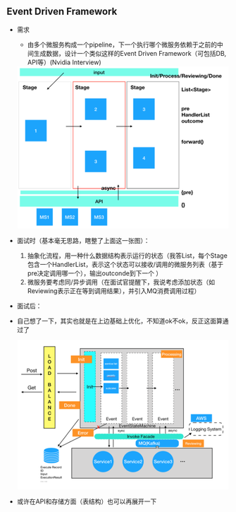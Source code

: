 ## Event Driven Framework

* 需求

  * 由多个微服务构成一个pipeline，下一个执行哪个微服务依赖于之前的中间生成数据，设计一个类似这样的Event Driven Framework（可包括DB, API等）(Nvidia Interview)

  <img src="imgs/event_driven_framework_before.png" style="zoom:50%;" />

* 面试时（基本毫无思路，瞎整了上面这一张图）：

  1. 抽象化流程，用一种什么数据结构表示运行的状态（我答List<Stage>，每个Stage 包含一个HandlerList，表示这个状态可以接收/调用的微服务列表（基于pre决定调用哪一个），输出outconde到下一个 ）
  2. 微服务要考虑同/异步调用（在面试官提醒下，我说考虑添加状态（如Reviewing表示正在等到调用结果），并引入MQ消费调用过程）

* 面试后：

* 自己想了一下，其实也就是在上边基础上优化，不知道ok不ok，反正这面算通过了

  <img src= "imgs/event_driven_framework_after.png" style="zoom:50%;" />

* 或许在API和存储方面（表结构）也可以再展开一下



